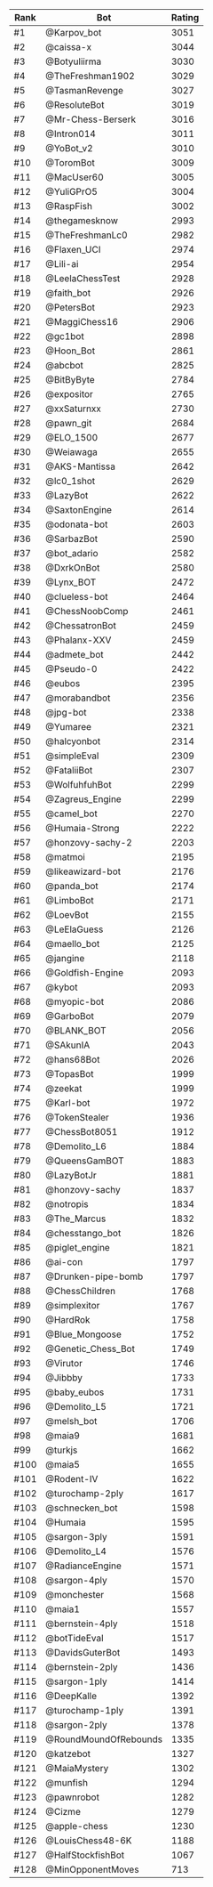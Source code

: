 Rank|Bot|Rating
---|---|---
#1|@Karpov_bot|3051
#2|@caissa-x|3044
#3|@Botyuliirma|3030
#4|@TheFreshman1902|3029
#5|@TasmanRevenge|3027
#6|@ResoluteBot|3019
#7|@Mr-Chess-Berserk|3016
#8|@Intron014|3011
#9|@YoBot_v2|3010
#10|@ToromBot|3009
#11|@MacUser60|3005
#12|@YuliGPrO5|3004
#13|@RaspFish|3002
#14|@thegamesknow|2993
#15|@TheFreshmanLc0|2982
#16|@Flaxen_UCI|2974
#17|@Lili-ai|2954
#18|@LeelaChessTest|2928
#19|@faith_bot|2926
#20|@PetersBot|2923
#21|@MaggiChess16|2906
#22|@gc1bot|2898
#23|@Hoon_Bot|2861
#24|@abcbot|2825
#25|@BitByByte|2784
#26|@expositor|2765
#27|@xxSaturnxx|2730
#28|@pawn_git|2684
#29|@ELO_1500|2677
#30|@Weiawaga|2655
#31|@AKS-Mantissa|2642
#32|@lc0_1shot|2629
#33|@LazyBot|2622
#34|@SaxtonEngine|2614
#35|@odonata-bot|2603
#36|@SarbazBot|2590
#37|@bot_adario|2582
#38|@DxrkOnBot|2580
#39|@Lynx_BOT|2472
#40|@clueless-bot|2464
#41|@ChessNoobComp|2461
#42|@ChessatronBot|2459
#43|@Phalanx-XXV|2459
#44|@admete_bot|2442
#45|@Pseudo-0|2422
#46|@eubos|2395
#47|@morabandbot|2356
#48|@jpg-bot|2338
#49|@Yumaree|2321
#50|@halcyonbot|2314
#51|@simpleEval|2309
#52|@FataliiBot|2307
#53|@WolfuhfuhBot|2299
#54|@Zagreus_Engine|2299
#55|@camel_bot|2270
#56|@Humaia-Strong|2222
#57|@honzovy-sachy-2|2203
#58|@matmoi|2195
#59|@likeawizard-bot|2176
#60|@panda_bot|2174
#61|@LimboBot|2171
#62|@LoevBot|2155
#63|@LeElaGuess|2126
#64|@maello_bot|2125
#65|@jangine|2118
#66|@Goldfish-Engine|2093
#67|@kybot|2093
#68|@myopic-bot|2086
#69|@GarboBot|2079
#70|@BLANK_BOT|2056
#71|@SAkunIA|2043
#72|@hans68Bot|2026
#73|@TopasBot|1999
#74|@zeekat|1999
#75|@Karl-bot|1972
#76|@TokenStealer|1936
#77|@ChessBot8051|1912
#78|@Demolito_L6|1884
#79|@QueensGamBOT|1883
#80|@LazyBotJr|1881
#81|@honzovy-sachy|1837
#82|@notropis|1834
#83|@The_Marcus|1832
#84|@chesstango_bot|1826
#85|@piglet_engine|1821
#86|@ai-con|1797
#87|@Drunken-pipe-bomb|1797
#88|@ChessChildren|1768
#89|@simplexitor|1767
#90|@HardRok|1758
#91|@Blue_Mongoose|1752
#92|@Genetic_Chess_Bot|1749
#93|@Virutor|1746
#94|@Jibbby|1733
#95|@baby_eubos|1731
#96|@Demolito_L5|1721
#97|@melsh_bot|1706
#98|@maia9|1681
#99|@turkjs|1662
#100|@maia5|1655
#101|@Rodent-IV|1622
#102|@turochamp-2ply|1617
#103|@schnecken_bot|1598
#104|@Humaia|1595
#105|@sargon-3ply|1591
#106|@Demolito_L4|1576
#107|@RadianceEngine|1571
#108|@sargon-4ply|1570
#109|@monchester|1568
#110|@maia1|1557
#111|@bernstein-4ply|1518
#112|@botTideEval|1517
#113|@DavidsGuterBot|1493
#114|@bernstein-2ply|1436
#115|@sargon-1ply|1414
#116|@DeepKalle|1392
#117|@turochamp-1ply|1391
#118|@sargon-2ply|1378
#119|@RoundMoundOfRebounds|1335
#120|@katzebot|1327
#121|@MaiaMystery|1302
#122|@munfish|1294
#123|@pawnrobot|1282
#124|@Cizme|1279
#125|@apple-chess|1230
#126|@LouisChess48-6K|1188
#127|@HalfStockfishBot|1067
#128|@MinOpponentMoves|713
